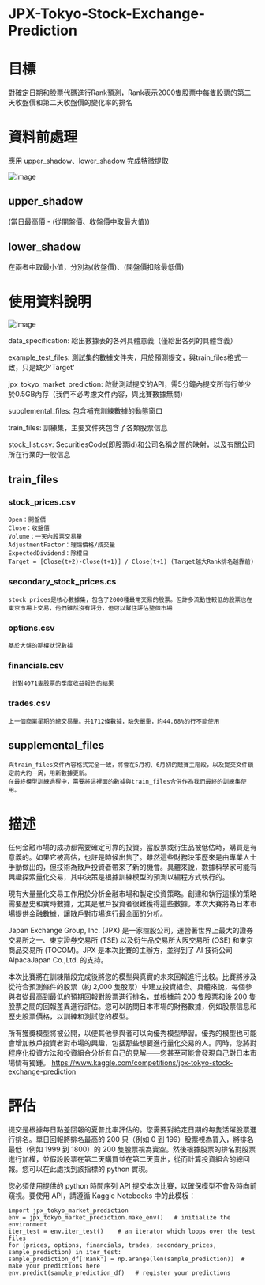 # JPX-Tokyo-Stock-Exchange-Prediction

# 目標

對確定日期和股票代碼進行Rank預測，Rank表示2000隻股票中每隻股票的第二天收盤價和第二天收盤價的變化率的排名

# 資料前處理

應用 upper_shadow、lower_shadow 完成特徵提取

![image](https://user-images.githubusercontent.com/102530486/172061802-61da38a6-c1f1-4b04-8d28-cc67d6947641.png)

## upper_shadow
   
   (當日最高價 - (從開盤價、收盤價中取最大值))
   
## lower_shadow

   在兩者中取最小值，分別為(收盤價)、(開盤價扣除最低價)
# 使用資料說明

![image](https://user-images.githubusercontent.com/102530486/172060974-1a6b8760-2831-4e29-92e0-a87ad188bf34.png)

data_specification: 給出數據表的各列具體意義（僅給出各列的具體含義）

example_test_files: 測試集的數據文件夾，用於預測提交，與train_files格式一致，只是缺少'Target'

jpx_tokyo_market_prediction: 啟動測試提交的API，需5分鐘內提交所有行並少於0.5GB內存（我們不必考慮文件內容，與比賽數據無關）

supplemental_files: 包含補充訓練數據的動態窗口

train_files: 訓練集，主要文件夾包含了各類股票信息

stock_list.csv: SecuritiesCode(即股票id)和公司名稱之間的映射，以及有關公司所在行業的一般信息
## train_files 
### stock_prices.csv

    Open：開盤價
    Close：收盤價
    Volume：一天內股票交易量
    AdjustmentFactor：理論價格/成交量
    ExpectedDividend：除權日
    Target = [Close(t+2)-Close(t+1)] / Close(t+1) (Target越大Rank排名越靠前)

### secondary_stock_prices.cs

    stock_prices是核心數據集，包含了2000種最常交易的股票。但許多流動性較低的股票也在東京市場上交易，他們雖然沒有評分，但可以幫住評估整個市場
   
### options.csv
    
    基於大盤的期權狀況數據
### financials.csv
     
     針對4071隻股票的季度收益報告的結果
     
### trades.csv

    上一個商業星期的總交易量。共1712條數據，缺失嚴重，約44.68%的行不能使用
    
## supplemental_files

    與train_files文件內容格式完全一致，將會在5月初、6月初的競賽主階段，以及提交文件鎖定前大約一周，用新數據更新。
    在最終模型訓練過程中，需要將這裡面的數據與train_files合併作為我們最終的訓練集使用。
# 描述
任何金融市場的成功都需要確定可靠的投資。當股票或衍生品被低估時，購買是有意義的。如果它被高估，也許是時候出售了。雖然這些財務決策歷來是由專業人士手動做出的，但技術為散戶投資者帶來了新的機會。具體來說，數據科學家可能有興趣探索量化交易，其中決策是根據訓練模型的預測以編程方式執行的。

現有大量量化交易工作用於分析金融市場和製定投資策略。創建和執行這樣的策略需要歷史和實時數據，尤其是散戶投資者很難獲得這些數據。本次大賽將為日本市場提供金融數據，讓散戶對市場進行最全面的分析。

Japan Exchange Group, Inc. (JPX) 是一家控股公司，運營著世界上最大的證券交易所之一、東京證券交易所 (TSE) 以及衍生品交易所大阪交易所 (OSE) 和東京商品交易所 (TOCOM)。JPX 是本次比賽的主辦方，並得到了 AI 技術公司 AlpacaJapan Co.,Ltd. 的支持。

本次比賽將在訓練階段完成後將您的模型與真實的未來回報進行比較。比賽將涉及從符合預測條件的股票（約 2,000 隻股票）中建立投資組合。具體來說，每個參與者從最高到最低的預期回報對股票進行排名，並根據前 200 隻股票和後 200 隻股票之間的回報差異進行評估。您可以訪問日本市場的財務數據，例如股票信息和歷史股票價格，以訓練和測試您的模型。

所有獲獎模型將被公開，以便其他參與者可以向優秀模型學習。優秀的模型也可能會增加散戶投資者對市場的興趣，包括那些想要進行量化交易的人。同時，您將對程序化投資方法和投資組合分析有自己的見解——您甚至可能會發現自己對日本市場情有獨鍾。
https://www.kaggle.com/competitions/jpx-tokyo-stock-exchange-prediction

# 評估

提交是根據每日點差回報的夏普比率評估的。您需要對給定日期的每隻活躍股票進行排名。單日回報將排名最高的 200 只（例如 0 到 199）股票視為買入，將排名最低（例如 1999 到 1800）的 200 隻股票視為賣空。然後根據股票的排名對股票進行加權，並假設股票在第二天購買並在第二天賣出，從而計算投資組合的總回報。您可以在此處找到該指標的 python 實現。

您必須使用提供的 python 時間序列 API 提交本次比賽，以確保模型不會及時向前窺視。要使用 API，請遵循 Kaggle Notebooks 中的此模板：

    import jpx_tokyo_market_prediction
    env = jpx_tokyo_market_prediction.make_env()   # initialize the environment
    iter_test = env.iter_test()    # an iterator which loops over the test files
    for (prices, options, financials, trades, secondary_prices, sample_prediction) in iter_test:
    sample_prediction_df['Rank'] = np.arange(len(sample_prediction))  # make your predictions here
    env.predict(sample_prediction_df)   # register your predictions

